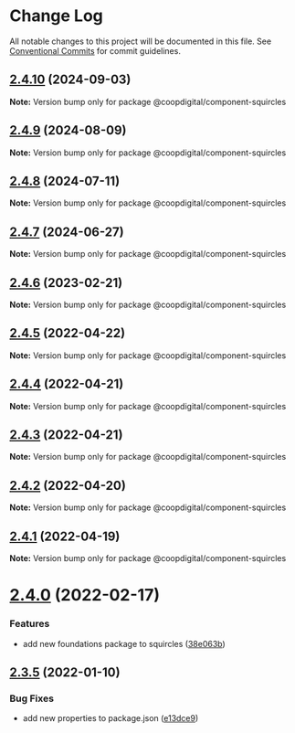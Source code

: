 # Change Log

All notable changes to this project will be documented in this file.
See [Conventional Commits](https://conventionalcommits.org) for commit guidelines.

## [2.4.10](https://github.com/coopdigital/coop-frontend/compare/@coopdigital/component-squircles@2.4.9...@coopdigital/component-squircles@2.4.10) (2024-09-03)

**Note:** Version bump only for package @coopdigital/component-squircles





## [2.4.9](https://github.com/coopdigital/coop-frontend/compare/@coopdigital/component-squircles@2.4.8...@coopdigital/component-squircles@2.4.9) (2024-08-09)

**Note:** Version bump only for package @coopdigital/component-squircles





## [2.4.8](https://github.com/coopdigital/coop-frontend/compare/@coopdigital/component-squircles@2.4.7...@coopdigital/component-squircles@2.4.8) (2024-07-11)

**Note:** Version bump only for package @coopdigital/component-squircles





## [2.4.7](https://github.com/coopdigital/coop-frontend/compare/@coopdigital/component-squircles@2.4.6...@coopdigital/component-squircles@2.4.7) (2024-06-27)

**Note:** Version bump only for package @coopdigital/component-squircles





## [2.4.6](https://github.com/coopdigital/coop-frontend/compare/@coopdigital/component-squircles@2.4.5...@coopdigital/component-squircles@2.4.6) (2023-02-21)

**Note:** Version bump only for package @coopdigital/component-squircles





## [2.4.5](https://github.com/coopdigital/coop-frontend/compare/@coopdigital/component-squircles@2.4.4...@coopdigital/component-squircles@2.4.5) (2022-04-22)

**Note:** Version bump only for package @coopdigital/component-squircles





## [2.4.4](https://github.com/coopdigital/coop-frontend/compare/@coopdigital/component-squircles@2.4.3...@coopdigital/component-squircles@2.4.4) (2022-04-21)

**Note:** Version bump only for package @coopdigital/component-squircles





## [2.4.3](https://github.com/coopdigital/coop-frontend/compare/@coopdigital/component-squircles@2.4.2...@coopdigital/component-squircles@2.4.3) (2022-04-21)

**Note:** Version bump only for package @coopdigital/component-squircles





## [2.4.2](https://github.com/coopdigital/coop-frontend/compare/@coopdigital/component-squircles@2.4.1...@coopdigital/component-squircles@2.4.2) (2022-04-20)

**Note:** Version bump only for package @coopdigital/component-squircles





## [2.4.1](https://github.com/coopdigital/coop-frontend/compare/@coopdigital/component-squircles@2.4.0...@coopdigital/component-squircles@2.4.1) (2022-04-19)

**Note:** Version bump only for package @coopdigital/component-squircles





# [2.4.0](https://github.com/coopdigital/coop-frontend/compare/@coopdigital/component-squircles@2.3.5...@coopdigital/component-squircles@2.4.0) (2022-02-17)


### Features

* add new foundations package to squircles ([38e063b](https://github.com/coopdigital/coop-frontend/commit/38e063bee8f44256a1f50efcfa484bd1fc4e4edf))





## [2.3.5](https://github.com/coopdigital/coop-frontend/compare/@coopdigital/component-squircles@2.3.4...@coopdigital/component-squircles@2.3.5) (2022-01-10)


### Bug Fixes

* add new properties to package.json ([e13dce9](https://github.com/coopdigital/coop-frontend/commit/e13dce94798600b80da4d0183ce96331b91c72aa))
